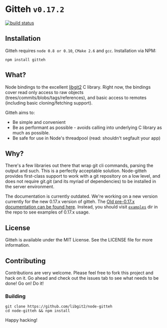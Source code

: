 # Gitteh `v0.17.2`

[![build status](https://secure.travis-ci.org/libgit2/node-gitteh.png)](http://travis-ci.org/libgit2/node-gitteh)

## Installation

Gitteh requires `node 0.8 or 0.10`, `CMake 2.6` and `gcc`. Installation via NPM:

	npm install gitteh

## What?

Node bindings to the excellent [libgit2](http://libgit2.github.com) C library. Right now, the bindings cover read only access to raw objects (trees/commits/blobs/tags/references), and basic access to remotes (including basic cloning/fetching support).

Gitteh aims to:

* Be simple and convenient
* Be as performant as possible - avoids calling into underlying C library as much as possible.
* Be safe for use in Node's threadpool (read: shouldn't segfault your app)

## Why?

There's a few libraries out there that wrap git cli commands, parsing the output and such. This is a perfectly acceptable solution. Node-gitteh provides first-class support to work with a git repository on a low level, and does not require git.git (and its myriad of dependencies) to be installed in the server environment.

The documentation is currently outdated. We're working on a new version currently for the new 0.17.x version of gitteh. The [Old pre-0.17.x documentation can be found here](http://libgit2.github.com/node-gitteh/docs/index.html). Instead, you should visit [`examples`](https://github.com/libgit2/node-gitteh/tree/master/examples) dir in the repo to see examples of 0.17.x usage.

## License

Gitteh is available under the MIT License. See the LICENSE file for more information.

## Contributing

Contributions are very welcome. Please feel free to fork this project and hack on it. Go ahead and check out the issues tab to see what needs to be done! Go on! Do it!

### Building

```
git clone https://github.com/libgit2/node-gitteh
cd node-gitteh && npm install
```

Happy hacking!
